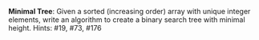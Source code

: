 **Minimal Tree**:
Given a sorted (increasing order) array with unique integer elements, write an algorithm to create a binary search tree with minimal height.
Hints: #19, #73, #176 